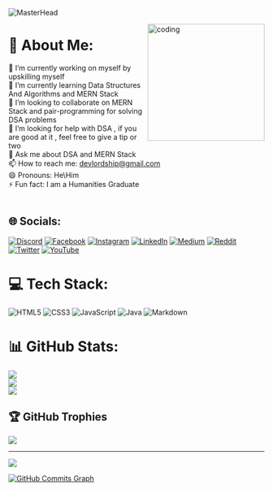 ![MasterHead](https://user-images.githubusercontent.com/10498744/210012254-234538ff-d198-48aa-8964-37e6fd45d227.gif)

<img height="230" align="right" alt="coding" src="https://media2.giphy.com/media/MunViQ5feR29sMFVfa/giphy.gif?cid=6c09b952c7jgvpp3bgsgpsv3g2gk3sob02xw7i851m73fgfz&rid=giphy.gif&ct=s">

# 💫 About Me:
🔭 I’m currently working on myself by upskilling myself <br>🌱 I’m currently learning Data Structures And Algorithms and MERN Stack<br>👯 I’m looking to collaborate on MERN Stack and pair-programming for solving DSA problems<br>🤔 I’m looking for help with DSA , if you are good at it , feel free to give a tip or two<br>💬 Ask me about DSA and MERN Stack<br>📫 How to reach me: devlordship@gmail.com<br>😄 Pronouns: He\Him<br>⚡ Fun fact: I am a Humanities Graduate<br><br> 


## 🌐 Socials:
[![Discord](https://img.shields.io/badge/Discord-%237289DA.svg?logo=discord&logoColor=white)](https://discord.gg/https://discord.gg/6QSnjPhvfd) [![Facebook](https://img.shields.io/badge/Facebook-%231877F2.svg?logo=Facebook&logoColor=white)](https://facebook.com/devlordship) [![Instagram](https://img.shields.io/badge/Instagram-%23E4405F.svg?logo=Instagram&logoColor=white)](https://instagram.com/devlordship) [![LinkedIn](https://img.shields.io/badge/LinkedIn-%230077B5.svg?logo=linkedin&logoColor=white)](https://linkedin.com/in/devlordship) [![Medium](https://img.shields.io/badge/Medium-12100E?logo=medium&logoColor=white)](https://medium.com/@@devlordship) [![Reddit](https://img.shields.io/badge/Reddit-%23FF4500.svg?logo=Reddit&logoColor=white)](https://reddit.com/user/devlordship) [![Twitter](https://img.shields.io/badge/Twitter-%231DA1F2.svg?logo=Twitter&logoColor=white)](https://twitter.com/devlordship) [![YouTube](https://img.shields.io/badge/YouTube-%23FF0000.svg?logo=YouTube&logoColor=white)](https://youtube.com/@@devlordship)

 



# 💻 Tech Stack:
 ![HTML5](https://img.shields.io/badge/html5-%23E34F26.svg?style=for-the-badge&logo=html5&logoColor=white) ![CSS3](https://img.shields.io/badge/css3-%231572B6.svg?style=for-the-badge&logo=css3&logoColor=white) ![JavaScript](https://img.shields.io/badge/javascript-%23323330.svg?style=for-the-badge&logo=javascript&logoColor=%23F7DF1E)  ![Java](https://img.shields.io/badge/java-%23ED8B00.svg?style=for-the-badge&logo=java&logoColor=white)  ![Markdown](https://img.shields.io/badge/markdown-%23000000.svg?style=for-the-badge&logo=markdown&logoColor=white) 
# 📊 GitHub Stats:
![](https://github-readme-stats.vercel.app/api?username=DevLordship&theme=chartreuse-dark&hide_border=true&include_all_commits=true&count_private=true)<br/>
![](https://github-readme-streak-stats.herokuapp.com/?user=DevLordship&theme=chartreuse-dark&hide_border=true)<br/>
![](https://github-readme-stats.vercel.app/api/top-langs/?username=DevLordship&theme=chartreuse-dark&hide_border=true&include_all_commits=true&count_private=true&layout=compact)



## 🏆 GitHub Trophies
![](https://github-profile-trophy.vercel.app/?username=DevLordship&theme=buddhism&no-frame=true&no-bg=true&margin-w=4)

---
[![](https://visitcount.itsvg.in/api?id=DevLordship&icon=4&color=3)](https://visitcount.itsvg.in)

<a href="https://github.com/DevLordship"><img src="https://github-readme-activity-graph.cyclic.app/graph?username=DevLordship&bg_color=1c1917&color=ffffff&line=0891b2&point=ffffff&area_color=1c1917&area=true&hide_border=true&custom_title=GitHub%20Commits%20Graph" alt="GitHub Commits Graph" /></a>


<!-- Proudly created with GPRM ( https://gprm.itsvg.in ) -->

